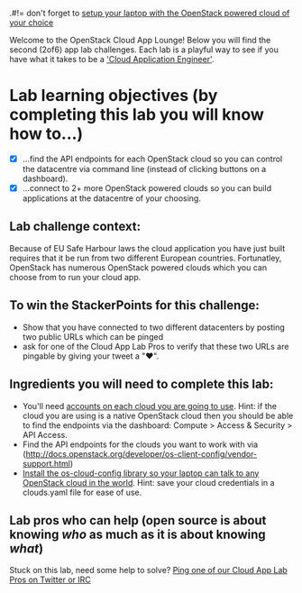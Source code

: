 .#!= don't forget to [setup your laptop with the OpenStack powered cloud of your choice](/prereq)

Welcome to the OpenStack Cloud App Lounge!  Below you will find the second (2of6) app lab challenges.  Each lab is a playful way to see if you have what it takes to be a ['Cloud Application Engineer'](/cloud-application-engineer.md). 

# Lab learning objectives (by completing this lab you will know how to...)
 - [x] ...find the API endpoints for each OpenStack cloud so you can control the datacentre via command line (instead of clicking buttons on a dashboard).
 - [x] ...connect to 2+ more OpenStack powered clouds so you can build applications at the datacentre of your choosing.
 
 ## Lab challenge context:
 Because of EU Safe Harbour laws the cloud application you have just built requires that it be run from two different European countries.  Fortunatley, OpenStack has numerous OpenStack powered clouds which you can choose from to run your cloud app.  
 
 ## To win the StackerPoints for this challenge:
  - Show that you have connected to two different datacenters by posting two public URLs which can be pinged 
  - ask for one of the Cloud App Lab Pros to verify that these two URLs are pingable by giving your tweet a "❤". 

 ## Ingredients you will need to complete this lab:
  
  - You'll need [accounts on each cloud you are going to use](/prereq.md).  Hint: if the cloud you are using is a native OpenStack cloud then you should be able to find the endpoints via the dashboard: Compute > Access & Security > API Access.
  - Find the API endpoints for the clouds you want to work with via (http://docs.openstack.org/developer/os-client-config/vendor-support.html)
  - [Install the os-cloud-config library so your laptop can talk to any OpenStack cloud in the world](http://docs.openstack.org/developer/os-cloud-config/installation.html).  Hint: save your cloud credentials in a clouds.yaml file for ease of use.
  
  ## Lab pros who can help (open source is about knowing *who* as much as it is about knowing *what*)

Stuck on this lab, need some help to solve?  [Ping one of our Cloud App Lab Pros on Twitter or IRC](https://docs.google.com/presentation/d/1RBtAOjxmUh97fXrJlowvqVNmq2-8FxvBIHx2Dts1Jh8/pub?start=true&loop=false&delayms=2000)
